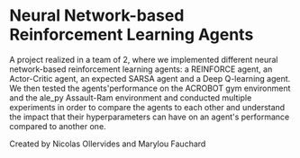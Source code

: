 # Neural Network-based Reinforcement Learning Agents
A project realized in a team of 2, where we implemented different neural network-based reinforcement learning agents: a REINFORCE agent, an Actor-Critic agent, an expected SARSA agent and a Deep Q-learning agent. We then tested the agents'performance on the ACROBOT gym environment and the ale_py Assault-Ram environment and conducted multiple experiments in order to compare the agents to each other and understand the impact that their hyperparameters can have on an agent's performance compared to another one.

Created by Nicolas Ollervides and Marylou Fauchard
